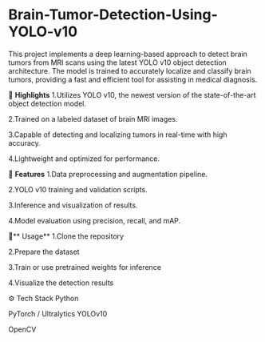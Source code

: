 # Brain-Tumor-Detection-Using-YOLO-v10

This project implements a deep learning-based approach to detect brain tumors from MRI scans using the latest YOLO v10 object detection architecture. The model is trained to accurately localize and classify brain tumors, providing a fast and efficient tool for assisting in medical diagnosis.

🚀 **Highlights**
1.Utilizes YOLO v10, the newest version of the state-of-the-art object detection model.

2.Trained on a labeled dataset of brain MRI images.

3.Capable of detecting and localizing tumors in real-time with high accuracy.

4.Lightweight and optimized for performance.

📂 **Features**
1.Data preprocessing and augmentation pipeline.

2.YOLO v10 training and validation scripts.

3.Inference and visualization of results.

4.Model evaluation using precision, recall, and mAP.

📌** Usage**
1.Clone the repository

2.Prepare the dataset

3.Train or use pretrained weights for inference

4.Visualize the detection results

⚙️ Tech Stack
Python

PyTorch / Ultralytics YOLOv10

OpenCV
